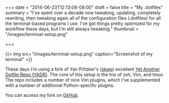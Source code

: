 +++
date = "2014-06-23T12:13:08-08:00"
draft = false
title = "My .dotfiles"
summary = "I've spent over a decade now tweaking, updating, completely rewriting, then tweaking again all of the configuration files (.dotfiles) for all the terminal-based programs I use. I've got things pretty optimized for my workflow these days, but I'm still always tweaking."
thumbnail = "/images/terminal-setup.png"

+++

{{< img src="/images/terminal-setup.png" caption="Screenshot of my terminal"  >}}

These days I'm using a fork of Yan Pritzker's ([skwp][skwp]) excellent 
[Yet Another Dotfile Repo (YADR)][yadr]. The core of this setup is the trio of 
zsh, Vim, and tmux. The repo includes a number of nice Vim plugins, which 
I've supplemented with a number of additional Python-specific plugins.

You can access my fork on [GitHub][repo].

[skwp]: https://github.com/skwp
[repo]: https://github.com/adamatus/yadr-dotfiles
[yadr]: http://skwp.github.io/dotfiles/
